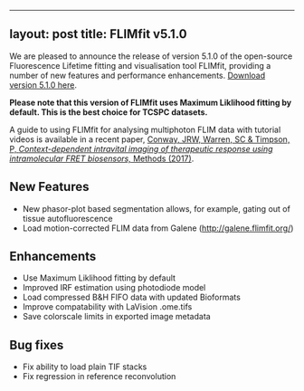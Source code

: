 
---
layout: post
title: FLIMfit v5.1.0
---

We are pleased to announce the release of version 5.1.0 of the open-source Fluorescence Lifetime fitting and visualisation tool FLIMfit, providing a number of new features and performance enhancements. [Download version 5.1.0 here](http://flimfit.org/downloads/5.1.0/).

**Please note that this version of FLIMfit uses Maximum Liklihood fitting by default. This is the best choice for TCSPC datasets.**

A guide to using FLIMfit for analysing multiphoton FLIM data with tutorial videos is available in a recent paper, [Conway, JRW, Warren, SC & Timpson, P, *Context-dependent intravital imaging of therapeutic response using intramolecular FRET biosensors,* Methods (2017)](https://doi.org/10.1016/j.ymeth.2017.04.014).

New Features
-------------------
- New phasor-plot based segmentation allows, for example, gating out of tissue autofluorescence
- Load motion-corrected FLIM data from Galene (http://galene.flimfit.org/)

Enhancements
-------------------
- Use Maximum Liklihood fitting by default
- Improved IRF estimation using photodiode model
- Load compressed B&H FIFO data with updated Bioformats
- Improve compatability with LaVision .ome.tifs
- Save colorscale limits in exported image metadata 

Bug fixes
-------------------
- Fix ability to load plain TIF stacks
- Fix regression in reference reconvolution